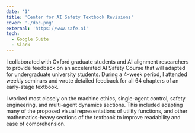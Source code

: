 ```yaml
---
date: '1'
title: 'Center for AI Safety Textbook Revisions'
cover: './doc.png'
external: 'https://www.safe.ai'
tech:
  - Google Suite
  - Slack
---
```


I collaborated with Oxford graduate students and AI alignment researchers to provide feedback on an accelerated AI Safety Course that will adapted for undergraduate university students. During a 4-week period, I attended weekly seminars and wrote detailed feedback for all 64 chapters of an early-stage textbook.

I worked most closely on the machine ethics, single-agent control, safety engineering, and multi-agent dynamics sections. This included adapting many of the proposed visual representations of utility functions, and other mathematics-heavy sections of the textbook to improve readability and ease of comprehension.

